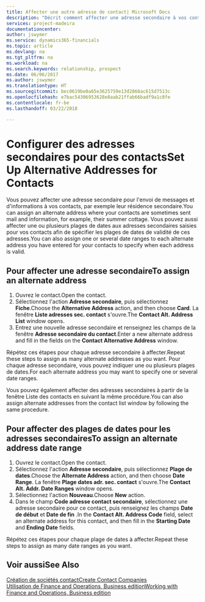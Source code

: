 ```yaml
---
title: Affecter une autre adresse de contact| Microsoft Docs
description: "Décrit comment affecter une adresse secondaire à vos contacts ou prospects, où ils reçoivent parfois des informations."
services: project-madeira
documentationcenter: 
author: jswymer
ms.service: dynamics365-financials
ms.topic: article
ms.devlang: na
ms.tgt_pltfrm: na
ms.workload: na
ms.search.keywords: relationship, prospect
ms.date: 06/06/2017
ms.author: jswymer
ms.translationtype: HT
ms.sourcegitcommit: bec0619be0a65e3625759e13d2866ac615d7513c
ms.openlocfilehash: e7bac54306953628e8aab21ffab66badf9a1c8fe
ms.contentlocale: fr-be
ms.lasthandoff: 03/22/2018

---
```

# <a name="set-up-alternative-addresses-for-contacts"></a><span data-ttu-id="8917d-103">Configurer des adresses secondaires pour des contacts</span><span class="sxs-lookup"><span data-stu-id="8917d-103">Set Up Alternative Addresses for Contacts</span></span>
<span data-ttu-id="8917d-104">Vous pouvez affecter une adresse secondaire pour l'envoi de messages et d'informations à vos contacts, par exemple leur résidence secondaire.</span><span class="sxs-lookup"><span data-stu-id="8917d-104">You can assign an alternate address where your contacts are sometimes sent mail and information, for example, their summer cottage.</span></span> <span data-ttu-id="8917d-105">Vous pouvez aussi affecter une ou plusieurs plages de dates aux adresses secondaires saisies pour vos contacts afin de spécifier les plages de dates de validité de ces adresses.</span><span class="sxs-lookup"><span data-stu-id="8917d-105">You can also assign one or several date ranges to each alternate address you have entered for your contacts to specify when each address is valid.</span></span>

## <a name="to-assign-an-alternate-address"></a><span data-ttu-id="8917d-106">Pour affecter une adresse secondaire</span><span class="sxs-lookup"><span data-stu-id="8917d-106">To assign an alternate address</span></span>
1. <span data-ttu-id="8917d-107">Ouvrez le contact.</span><span class="sxs-lookup"><span data-stu-id="8917d-107">Open the contact.</span></span>
2. <span data-ttu-id="8917d-108">Sélectionnez l'action **Adresse secondaire**, puis sélectionnez **Fiche**.</span><span class="sxs-lookup"><span data-stu-id="8917d-108">Choose the **Alternative Address** action, and then choose **Card**.</span></span> <span data-ttu-id="8917d-109">La fenêtre **Liste adresses sec. contact** s'ouvre.</span><span class="sxs-lookup"><span data-stu-id="8917d-109">The **Contact Alt. Address List** window opens.</span></span>
3. <span data-ttu-id="8917d-110">Entrez une nouvelle adresse secondaire et renseignez les champs de la fenêtre **Adresse secondaire du contact**.</span><span class="sxs-lookup"><span data-stu-id="8917d-110">Enter a new alternate address and fill in the fields on the **Contact Alternative Address** window.</span></span>

<span data-ttu-id="8917d-111">Répétez ces étapes pour chaque adresse secondaire à affecter.</span><span class="sxs-lookup"><span data-stu-id="8917d-111">Repeat these steps to assign as many alternate addresses as you want.</span></span> <span data-ttu-id="8917d-112">Pour chaque adresse secondaire, vous pouvez indiquer une ou plusieurs plages de dates.</span><span class="sxs-lookup"><span data-stu-id="8917d-112">For each alternate address you may want to specify one or several date ranges.</span></span>

<span data-ttu-id="8917d-113">Vous pouvez également affecter des adresses secondaires à partir de la fenêtre Liste des contacts en suivant la même procédure.</span><span class="sxs-lookup"><span data-stu-id="8917d-113">You can also assign alternate addresses from the contact list window by following the same procedure.</span></span>

## <a name="to-assign-an-alternate-address-date-range"></a><span data-ttu-id="8917d-114">Pour affecter des plages de dates pour les adresses secondaires</span><span class="sxs-lookup"><span data-stu-id="8917d-114">To assign an alternate address date range</span></span>
1. <span data-ttu-id="8917d-115">Ouvrez le contact.</span><span class="sxs-lookup"><span data-stu-id="8917d-115">Open the contact.</span></span>
2. <span data-ttu-id="8917d-116">Sélectionnez l'action **Adresse secondaire**, puis sélectionnez **Plage de dates**.</span><span class="sxs-lookup"><span data-stu-id="8917d-116">Choose the **Alternate Address** action, and then choose **Date Range**.</span></span> <span data-ttu-id="8917d-117">La fenêtre **Plage dates adr. sec. contact** s'ouvre.</span><span class="sxs-lookup"><span data-stu-id="8917d-117">The **Contact Alt. Addr. Date Ranges** window opens.</span></span>
3. <span data-ttu-id="8917d-118">Sélectionnez l'action **Nouveau**.</span><span class="sxs-lookup"><span data-stu-id="8917d-118">Choose **New** action.</span></span>
4. <span data-ttu-id="8917d-119">Dans le champ **Code adresse contact secondaire**, sélectionnez une adresse secondaire pour ce contact, puis renseignez les champs **Date de début** et **Date de fin** .</span><span class="sxs-lookup"><span data-stu-id="8917d-119">In the **Contact Alt. Address Code** field, select an alternate address for this contact, and then fill in the **Starting Date** and **Ending Date** fields.</span></span>

<span data-ttu-id="8917d-120">Répétez ces étapes pour chaque plage de dates à affecter.</span><span class="sxs-lookup"><span data-stu-id="8917d-120">Repeat these steps to assign as many date ranges as you want.</span></span>

## <a name="see-also"></a><span data-ttu-id="8917d-121">Voir aussi</span><span class="sxs-lookup"><span data-stu-id="8917d-121">See Also</span></span>
[<span data-ttu-id="8917d-122">Création de sociétés contact</span><span class="sxs-lookup"><span data-stu-id="8917d-122">Create Contact Companies</span></span>](marketing-create-contact-companies.md)  
[<span data-ttu-id="8917d-123">Utilisation de Finance and Operations, Business edition</span><span class="sxs-lookup"><span data-stu-id="8917d-123">Working with Finance and Operations, Business edition</span></span>](ui-work-product.md)

